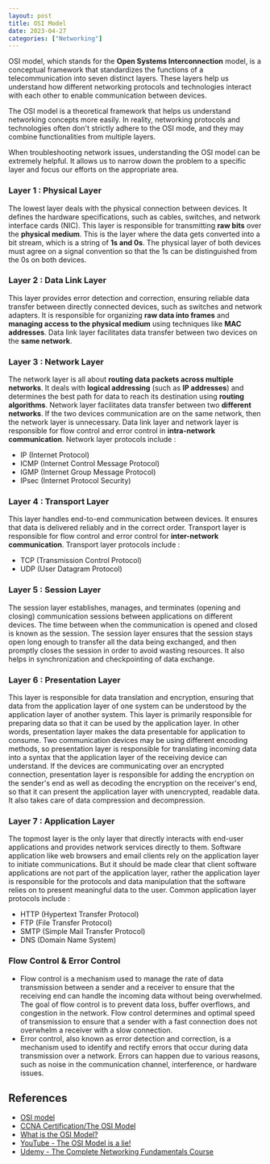 ```yaml
---
layout: post
title: OSI Model
date: 2023-04-27
categories: ["Networking"]
---
```


OSI model, which stands for the **Open Systems Interconnection** model, is a conceptual framework that standardizes the functions of a telecommunication into seven distinct layers. These layers help us understand how different networking protocols and technologies interact with each other to enable communication between devices.

The OSI model is a theoretical framework that helps us understand networking concepts more easily. In reality, networking protocols and technologies often don't strictly adhere to the OSI mode, and they may combine functionalities from multiple layers.

When troubleshooting network issues, understanding the OSI model can be extremely helpful. It allows us to narrow down the problem to a specific layer and focus our efforts on the appropriate area.

### Layer 1 : Physical Layer

The lowest layer deals with the physical connection between devices. It defines the hardware specifications, such as cables, switches, and network interface cards (NIC). This layer is responsible for transmitting **raw bits** over the **physical medium**. This is the layer where the data gets converted into a bit stream, which is a string of **1s and 0s**. The physical layer of both devices must agree on a signal convention so that the 1s can be distinguished from the 0s on both devices.

### Layer 2 : Data Link Layer

This layer provides error detection and correction, ensuring reliable data transfer between directly connected devices, such as switches and network adapters. It is responsible for organizing **raw data into frames** and **managing access to the physical medium** using techniques like **MAC addresses**. Data link layer facilitates data transfer between two devices on the **same network**.

### Layer 3 : Network Layer

The network layer is all about **routing data packets across multiple networks**. It deals with **logical addressing** (such as **IP addresses**) and determines the best path for data to reach its destination using **routing algorithms**. Network layer facilitates data transfer between two **different networks**. If the two devices communication are on the same network, then the network layer is unnecessary. Data link layer and network layer is responsible for flow control and error control in **intra-network communication**. Network layer protocols include :
- IP (Internet Protocol)
- ICMP (Internet Control Message Protocol)
- IGMP (Internet Group Message Protocol)
- IPsec (Internet Protocol Security) 

### Layer 4 : Transport Layer

This layer handles end-to-end communication between devices. It ensures that data is delivered reliably and in the correct order. Transport layer is responsible for flow control and error control for **inter-network communication**. Transport layer protocols include :
- TCP (Transmission Control Protocol)
- UDP (User Datagram Protocol)

### Layer 5 : Session Layer

The session layer establishes, manages, and terminates (opening and closing) communication sessions between applications on different devices. The time between when the communication is opened and closed is known as the session. The session layer ensures that the session stays open long enough to transfer all the data being exchanged, and then promptly closes the session in order to avoid wasting  resources. It also helps in synchronization and checkpointing of data exchange.

### Layer 6 : Presentation Layer

This layer is responsible for data translation and encryption, ensuring that data from the application layer of one system can be understood by the application layer of another system. This layer is primarily responsible for preparing data so that it can be used by the application layer. In other words, presentation layer makes the data presentable for application to consume. Two communication devices may be using different encoding methods, so presentation layer is responsible for translating incoming data into a syntax that the application layer of the receiving device can understand. If the devices are communicating over an encrypted connection, presentation layer is responsible for adding the encryption on the sender's end as well as decoding the encryption on the receiver's end, so that it can present the application layer with unencrypted, readable data. It also takes care of data compression and decompression.

### Layer 7 : Application Layer

The topmost layer is the only layer that directly interacts with end-user applications and provides network services directly to them. Software application like web browsers and email clients rely on the application layer to initiate communications. But it should be made clear that client software applications are not part of the application layer, rather the application layer is responsible for the protocols and data manipulation that the software relies on to present meaningful data to the user. Common application layer protocols include :
- HTTP (Hypertext Transfer Protocol)
- FTP (File Transfer Protocol)
- SMTP (Simple Mail Transfer Protocol)
- DNS (Domain Name System)

### Flow Control & Error Control

- Flow control is a mechanism used to manage the rate of data transmission between a sender and a receiver to ensure that the receiving end can handle the incoming data without being overwhelmed. The goal of flow control is to prevent data loss, buffer overflows, and congestion in the network. Flow control determines and optimal speed of transmission to ensure that a sender with a fast connection does not overwhelm a receiver with a slow connection.
- Error control, also known as error detection and correction, is a mechanism used to identify and rectify errors that occur during data transmission over a network. Errors can happen due to various reasons, such as noise in the communication channel, interference, or hardware issues.

## References

- [OSI model](https://en.wikipedia.org/wiki/OSI_model)
- [CCNA Certification/The OSI Model](https://en.wikibooks.org/wiki/CCNA_Certification/The_OSI_Model)
- [What is the OSI Model?](https://www.cloudflare.com/learning/ddos/glossary/open-systems-interconnection-model-osi/)
- [YouTube - The OSI Model is a lie!](https://www.youtube.com/watch?v=apr63p7K_3A)
- [Udemy - The Complete Networking Fundamentals Course](https://www.udemy.com/course/complete-networking-fundamentals-course-ccna-start/)
